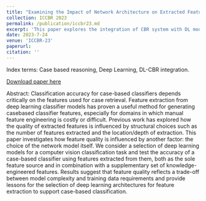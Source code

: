 ```yaml
---
title: "Examining the Impact of Network Architecture on Extracted Feature Quality for CBR"
collection: ICCBR 2023
permalink: /publication/iccbr23.md
excerpt: 'This paper explores the integration of CBR system with DL models.'
date: 2023-7-24
venue: 'ICCBR-23'
paperurl: 
citation: '' 
---
```

Index terms: Case based reasoning, Deep Learning, DL-CBR integration.

[Download paper here](http://vision.soic.indiana.edu/papers/examining2023iccbr.pdf)

Abstract: Classification accuracy for case-based classifiers depends critically on the features used for case retrieval. Feature extraction from deep learning classifier models has proven a useful method for generating casebased classifier features, especially for domains in which manual feature engineering is costly or difficult. Previous work has explored how the quality of extracted features is influenced by structural choices such as the number of features extracted and the location/depth of extraction. This paper investigates how feature quality is influenced by another factor: the choice of the network model itself. We consider a selection of deep learning models for a computer vision classification task and test the accuracy of a case-based classifier using features extracted from them, both as the sole feature source and in combination with a supplementary set of knowledge-engineered features. Results suggest that feature quality reflects a trade-off between model complexity and training data requirements and provide lessons for the selection of deep learning architectures for feature extraction to support case-based classification.

